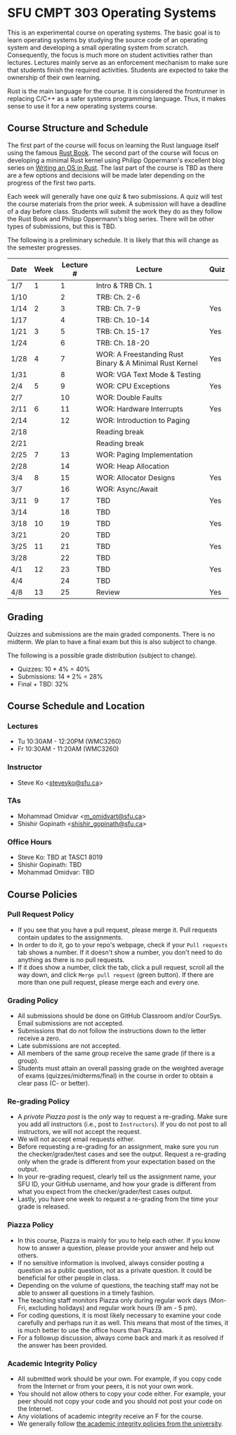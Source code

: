 # SFU CMPT 303 Operating Systems

This is an experimental course on operating systems. The basic goal is to learn operating systems by
studying the source code of an operating system and developing a small operating system from
scratch. Consequently, the focus is much more on student activities rather than lectures. Lectures
mainly serve as an enforcement mechanism to make sure that students finish the required activities.
Students are expected to take the ownership of their own learning.

Rust is the main language for the course. It is considered the frontrunner in replacing C/C++ as a
safer systems programming language. Thus, it makes sense to use it for a new operating systems
course.

## Course Structure and Schedule

The first part of the course will focus on learning the Rust language itself using the famous [Rust
Book](https://doc.rust-lang.org/book/title-page.html). The second part of the course will focus on
developing a minimal Rust kernel using Philipp Oppermann's excellent blog series on [Writing an OS
in Rust](https://os.phil-opp.com/). The last part of the course is TBD as there are a few options
and decisions will be made later depending on the progress of the first two parts.

Each week will generally have one quiz & two submissions. A quiz will test the course materials from
the prior week. A submission will have a deadline of a day before class. Students will submit the
work they do as they follow the Rust Book and Philipp Oppermann's blog series. There will be other
types of submissions, but this is TBD.

The following is a preliminary schedule. It is likely that this will change as the semester
progresses.

| Date | Week | Lecture # | Lecture                                                 | Quiz |
|------|------|-----------|---------------------------------------------------------|------|
| 1/7  | 1    | 1         | Intro & TRB Ch. 1                                       |      |
| 1/10 |      | 2         | TRB: Ch. 2-6                                            |      |
| 1/14 | 2    | 3         | TRB: Ch. 7-9                                            | Yes  |
| 1/17 |      | 4         | TRB: Ch. 10-14                                          |      |
| 1/21 | 3    | 5         | TRB: Ch. 15-17                                          | Yes  |
| 1/24 |      | 6         | TRB: Ch. 18-20                                          |      |
| 1/28 | 4    | 7         | WOR: A Freestanding Rust Binary & A Minimal Rust Kernel | Yes  |
| 1/31 |      | 8         | WOR: VGA Text Mode & Testing                            |      |
| 2/4  | 5    | 9         | WOR: CPU Exceptions                                     | Yes  |
| 2/7  |      | 10        | WOR: Double Faults                                      |      |
| 2/11 | 6    | 11        | WOR: Hardware Interrupts                                | Yes  |
| 2/14 |      | 12        | WOR: Introduction to Paging                             |      |
| 2/18 |      |           | Reading break                                           |      |
| 2/21 |      |           | Reading break                                           |      |
| 2/25 | 7    | 13        | WOR: Paging Implementation                              |      |
| 2/28 |      | 14        | WOR: Heap Allocation                                    |      |
| 3/4  | 8    | 15        | WOR: Allocator Designs                                  | Yes  |
| 3/7  |      | 16        | WOR: Async/Await                                        |      |
| 3/11 | 9    | 17        | TBD                                                     | Yes  |
| 3/14 |      | 18        | TBD                                                     |      |
| 3/18 | 10   | 19        | TBD                                                     | Yes  |
| 3/21 |      | 20        | TBD                                                     |      |
| 3/25 | 11   | 21        | TBD                                                     | Yes  |
| 3/28 |      | 22        | TBD                                                     |      |
| 4/1  | 12   | 23        | TBD                                                     | Yes  |
| 4/4  |      | 24        | TBD                                                     |      |
| 4/8  | 13   | 25        | Review                                                  | Yes  |

## Grading

Quizzes and submissions are the main graded components. There is no midterm. We plan to have a final
exam but this is also subject to change.

The following is a possible grade distribution (subject to change).

* Quizzes: 10 * 4% = 40%
* Submissions: 14 * 2% = 28%
* Final + TBD: 32%

## Course Schedule and Location

### Lectures

* Tu 10:30AM - 12:20PM (WMC3260)
* Fr 10:30AM - 11:20AM (WMC3260)

### Instructor

* Steve Ko <<steveyko@sfu.ca>>

### TAs

* Mohammad Omidvar <<m_omidvart@sfu.ca>>
* Shishir Gopinath <<shishir_gopinath@sfu.ca>>

### Office Hours

* Steve Ko: TBD at TASC1 8019
* Shishir Gopinath: TBD
* Mohammad Omidvar: TBD

## Course Policies

### Pull Request Policy

* If you see that you have a pull request, please merge it. Pull requests contain updates to the
  assignments.
* In order to do it, go to your repo's webpage, check if your `Pull requests` tab shows a number. If
  it doesn't show a number, you don't need to do anything as there is no pull requests.
* If it does show a number, click the tab, click a pull request, scroll all the way down, and click
  `Merge pull request` (green button). If there are more than one pull request, please merge each
  and every one.

### Grading Policy

* All submissions should be done on GitHub Classroom and/or CourSys. Email submissions are not
  accepted.
* Submissions that do not follow the instructions down to the letter receive a zero.
* Late submissions are not accepted.
* All members of the same group receive the same grade (if there is a group).
* Students must attain an overall passing grade on the weighted average of exams
  (quizzes/midterms/final) in the course in order to obtain a clear pass (C- or better).

### Re-grading Policy

* A *private Piazza post* is the *only* way to request a re-grading. Make sure you add all
  instructors (i.e., post to `Instructors`). If you do not post to all instructors, we will not
  accept the request.
* We will not accept email requests either.
* Before requesting a re-grading for an assignment, make sure you run the checker/grader/test cases
  and see the output. Request a re-grading only when the grade is different from your expectation
  based on the output.
* In your re-grading request, clearly tell us the assignment name, your SFU ID, your GitHub
  username, and how your grade is different from what you expect from the checker/grader/test cases
  output.
* Lastly, you have one week to request a re-grading from the time your grade is released.

### Piazza Policy

* In this course, Piazza is mainly for you to help each other. If you know how to answer a question,
  please provide your answer and help out others.
* If no sensitive information is involved, always consider posting a question as a public question,
  not as a private question. It could be beneficial for other people in class.
* Depending on the volume of questions, the teaching staff may not be able to answer all questions
  in a timely fashion.
* The teaching staff monitors Piazza only during regular work days (Mon-Fri, excluding holidays) and
  regular work hours (9 am - 5 pm).
* For coding questions, it is most likely necessary to examine your code carefully and perhaps run
  it as well. This means that most of the times, it is much better to use the office hours than
  Piazza.
* For a followup discussion, always come back and mark it as resolved if the answer has been
  provided.

### Academic Integrity Policy

* All submitted work should be your own. For example, if you copy code from the Internet or from
  your peers, it is not your own work.
* You should not allow others to copy your code either. For example, your peer should not copy your
  code and you should not post your code on the Internet.
* Any violations of academic integrity receive an F for the course.
* We generally follow [the academic integrity policies from the
  university](http://www.sfu.ca/students/academicintegrity.html).

